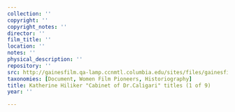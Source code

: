 ```yaml
---
collection: ''
copyright: ''
copyright_notes: ''
director: ''
film_title: ''
location: ''
notes: ''
physical_description: ''
repository: ''
src: http://gainesfilm.qa-lamp.ccnmtl.columbia.edu/sites/files/gainesfilm/images/D_hilliker_cabinet_dr.__82541-1.jpg
taxonomies: [Document, Women Film Pioneers, Historiography]
title: Katherine Hiliker "Cabinet of Dr.Caligari" titles (1 of 9)
year: ''

---
```

